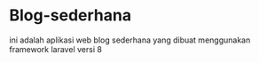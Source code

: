 # Blog-sederhana
ini adalah aplikasi web blog sederhana yang dibuat menggunakan framework laravel versi 8
